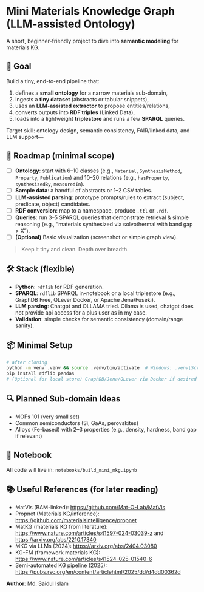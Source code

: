 # Mini Materials Knowledge Graph (LLM-assisted Ontology)

A short, beginner-friendly project to dive into **semantic modeling** for materials KG.

## 🎯 Goal
Build a tiny, end-to-end pipeline that:
1) defines a **small ontology** for a narrow materials sub-domain,  
2) ingests a **tiny dataset** (abstracts or tabular snippets),  
3) uses an **LLM-assisted extractor** to propose entities/relations,  
4) converts outputs into **RDF triples** (Linked Data),  
5) loads into a lightweight **triplestore** and runs a few **SPARQL** queries.

 Target skill: ontology design, semantic consistency, FAIR/linked data, and LLM support—

## 🧭 Roadmap (minimal scope)
- [ ] **Ontology**: start with 6–10 classes (e.g., `Material`, `SynthesisMethod`, `Property`, `Publication`) and 10–20 relations (e.g., `hasProperty`, `synthesizedBy`, `measuredIn`).
- [ ] **Sample data**: a handful of abstracts or 1–2 CSV tables.
- [ ] **LLM-assisted parsing**: prototype prompts/rules to extract (subject, predicate, object) candidates.
- [ ] **RDF conversion**: map to a namespace, produce `.ttl` or `.rdf`.
- [ ] **Queries**: run 3–5 SPARQL queries that demonstrate retrieval & simple reasoning (e.g., “materials synthesized via solvothermal with band gap > X”).
- [ ] **(Optional)** Basic visualization (screenshot or simple graph view).

> Keep it tiny and clean. Depth over breadth.

## 🛠️  Stack (flexible)
- **Python**: `rdflib` for RDF generation.  
- **SPARQL**: `rdflib` SPARQL in-notebook or a local triplestore (e.g., GraphDB Free, QLever Docker, or Apache Jena/Fuseki).  
- **LLM parsing**: Chatgpt and OLLAMA tried. Ollama is used, chatgpt does not provide api access for a plus user as in my case.  
- **Validation**: simple checks for semantic consistency (domain/range sanity).

## 📦 Minimal Setup
```bash
# after cloning
python -m venv .venv && source .venv/bin/activate  # Windows: .venv\Scripts\activate
pip install rdflib pandas
# (Optional for local store) GraphDB/Jena/QLever via Docker if desired
```

## 🔍 Planned Sub-domain Ideas
- MOFs 101 (very small set)  
- Common semiconductors (Si, GaAs, perovskites)  
- Alloys (Fe-based) with 2–3 properties (e.g., density, hardness, band gap if relevant)  



## 🧪 Notebook
All code will live in: `notebooks/build_mini_mkg.ipynb` 

 

## 📚 Useful References (for later reading)
- MatVis (BAM-linked): https://github.com/Mat-O-Lab/MatVis  
- Propnet (Materials KG/inference): https://github.com/materialsintelligence/propnet  
- MatKG (materials KG from literature): https://www.nature.com/articles/s41597-024-03039-z and https://arxiv.org/abs/2210.17340  
- MKG via LLMs (2024): https://arxiv.org/abs/2404.03080  
- KG-FM (framework materials KG): https://www.nature.com/articles/s41524-025-01540-6  
- Semi-automated KG pipeline (2025): https://pubs.rsc.org/en/content/articlehtml/2025/dd/d4dd00362d


**Author**: Md. Saidul Islam  
